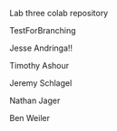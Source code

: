 Lab three colab repository

TestForBranching

Jesse Andringa!!

Timothy Ashour

Jeremy Schlagel

Nathan Jager

Ben Weiler
